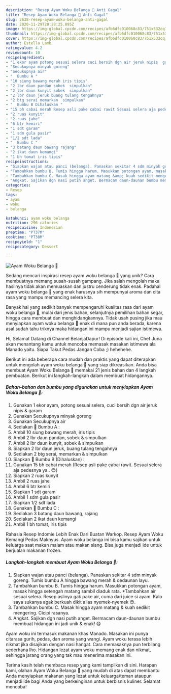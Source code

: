 ```yaml
---
description: "Resep Ayam Woku Belanga 🍗 Anti Gagal"
title: "Resep Ayam Woku Belanga 🍗 Anti Gagal"
slug: 2638-resep-ayam-woku-belanga-anti-gagal
date: 2020-11-29T20:28:25.095Z
image: https://img-global.cpcdn.com/recipes/afb6dfc010068c83/751x532cq70/ayam-woku-belanga-🍗-foto-resep-utama.jpg
thumbnail: https://img-global.cpcdn.com/recipes/afb6dfc010068c83/751x532cq70/ayam-woku-belanga-🍗-foto-resep-utama.jpg
cover: https://img-global.cpcdn.com/recipes/afb6dfc010068c83/751x532cq70/ayam-woku-belanga-🍗-foto-resep-utama.jpg
author: Estella Lamb
ratingvalue: 4.2
reviewcount: 10
recipeingredient:
- "1 ekor ayam potong sesuai selera cuci bersih dgn air jeruk nipis  garam"
- "Secukupnya minyak goreng"
- "Secukupnya air"
- "  Bumbu A "
- "10 siung bawang merah iris tipis"
- "2 lbr daun pandan sobek  simpulkan"
- "2 lbr daun kunyit sobek  simpulkan"
- "2 lbr daun jeruk buang tulang tengahnya"
- "2 btg serai memarkan  simpulkan"
- "  Bumbu B Dihaluskan "
- "15 bh cabai merah Resep asli pake cabai rawit Sesuai selera aja pedesnya ya "
- "2 ruas kunyit"
- "2 ruas jahe"
- "6 btr kemiri"
- "1 sdt garam"
- "1 sdm gula pasir"
- "1/2 sdt lada"
- "  Bumbu C "
- "3 batang daun bawang rajang"
- "2 ikat daun kemangi"
- "1 bh tomat iris tipis"
recipeinstructions:
- "Siapkan wajan atau panci (belanga). Panaskan sekitar 4 sdm minyak goreng. Tumis bumbu A hingga bawang merah &amp; dedaunan layu."
- "Tambahkan bumbu B. Tumis hingga harum. Masukkan potongan ayam, masak hingga setengah matang sambil diaduk rata. *Tambahkan air sesuai selera. Resep aslinya gak pake air, cuma dari juice si ayam. Kalo saya sukanya agak berkuah dikit alias nyemek-nyemek 😊."
- "Tambahkan bumbu C. Masak hingga ayam matang &amp; kuah sedikit mengering. Cicipi rasanya."
- "Angkat. Sajikan dgn nasi putih anget. Bermacam daun-daunan bumbu membuat hidangan ini jadi unik &amp; enak! 😋"
categories:
- Resep
tags:
- ayam
- woku
- belanga

katakunci: ayam woku belanga 
nutrition: 296 calories
recipecuisine: Indonesian
preptime: "PT37M"
cooktime: "PT38M"
recipeyield: "1"
recipecategory: Dessert

---
```



![Ayam Woku Belanga 🍗](https://img-global.cpcdn.com/recipes/afb6dfc010068c83/751x532cq70/ayam-woku-belanga-🍗-foto-resep-utama.jpg)

Sedang mencari inspirasi resep ayam woku belanga 🍗 yang unik? Cara membuatnya memang susah-susah gampang. Jika salah mengolah maka hasilnya tidak akan memuaskan dan justru cenderung tidak enak. Padahal ayam woku belanga 🍗 yang enak harusnya sih mempunyai aroma dan cita rasa yang mampu memancing selera kita.

Banyak hal yang sedikit banyak mempengaruhi kualitas rasa dari ayam woku belanga 🍗, mulai dari jenis bahan, selanjutnya pemilihan bahan segar, hingga cara membuat dan menghidangkannya. Tidak usah pusing jika mau menyiapkan ayam woku belanga 🍗 enak di mana pun anda berada, karena asal sudah tahu triknya maka hidangan ini mampu menjadi sajian istimewa.

Hi, Selamat Datang di Channel BelanjaDapur! Di episode kali ini, Chef Juna akan menantang kamu untuk mencoba memasak masakan istimewa ala Manado yaitu. Siapa Takut Pedas Jangan Coba ;) hehehehe.


Berikut ini ada beberapa cara mudah dan praktis yang dapat diterapkan untuk mengolah ayam woku belanga 🍗 yang siap dikreasikan. Anda bisa membuat Ayam Woku Belanga 🍗 memakai 21 jenis bahan dan 4 langkah pembuatan. Berikut ini langkah-langkah dalam membuat hidangannya.

<!--inarticleads1-->

##### Bahan-bahan dan bumbu yang digunakan untuk menyiapkan Ayam Woku Belanga 🍗:

1. Gunakan 1 ekor ayam, potong sesuai selera, cuci bersih dgn air jeruk nipis &amp; garam
1. Gunakan Secukupnya minyak goreng
1. Gunakan Secukupnya air
1. Sediakan  🍗 Bumbu A :
1. Ambil 10 siung bawang merah, iris tipis
1. Ambil 2 lbr daun pandan, sobek &amp; simpulkan
1. Ambil 2 lbr daun kunyit, sobek &amp; simpulkan
1. Siapkan 2 lbr daun jeruk, buang tulang tengahnya
1. Sediakan 2 btg serai, memarkan &amp; simpulkan
1. Siapkan  🍗 Bumbu B (Dihaluskan) :
1. Gunakan 15 bh cabai merah (Resep asli pake cabai rawit. Sesuai selera aja pedesnya ya.. 😊)
1. Siapkan 2 ruas kunyit
1. Ambil 2 ruas jahe
1. Ambil 6 btr kemiri
1. Siapkan 1 sdt garam
1. Ambil 1 sdm gula pasir
1. Siapkan 1/2 sdt lada
1. Gunakan  🍗 Bumbu C :
1. Sediakan 3 batang daun bawang, rajang
1. Sediakan 2 ikat daun kemangi
1. Ambil 1 bh tomat, iris tipis


Rahasia Resep Indomie Lebih Enak Dari Buatan Warkop. Resep Ayam Woku Kemangi Pedas Maknyus. Ayam woku belanga ini bisa kamu sajikan untuk keluarga saat makan malam atau makan siang. Bisa juga menjadi ide untuk berjualan makanan frozen. 

<!--inarticleads2-->

##### Langkah-langkah membuat Ayam Woku Belanga 🍗:

1. Siapkan wajan atau panci (belanga). Panaskan sekitar 4 sdm minyak goreng. Tumis bumbu A hingga bawang merah &amp; dedaunan layu.
1. Tambahkan bumbu B. Tumis hingga harum. Masukkan potongan ayam, masak hingga setengah matang sambil diaduk rata. *Tambahkan air sesuai selera. Resep aslinya gak pake air, cuma dari juice si ayam. Kalo saya sukanya agak berkuah dikit alias nyemek-nyemek 😊.
1. Tambahkan bumbu C. Masak hingga ayam matang &amp; kuah sedikit mengering. Cicipi rasanya.
1. Angkat. Sajikan dgn nasi putih anget. Bermacam daun-daunan bumbu membuat hidangan ini jadi unik &amp; enak! 😋


Ayam woku ini termasuk makanan khas Manado. Masakan ini punya citarasa gurih, pedas, dan aroma yang wangi. Ayam woku terasa lebih nikmat jika disajikan dengan nasi hangat. Cara memasaknya pun terbilang sederhana lho. Hidangan lezat ayam woku memang enak dan nikmat, sehingga jarang orang yang tak mau menerima masakan ini. 

Terima kasih telah membaca resep yang kami tampilkan di sini. Harapan kami, olahan Ayam Woku Belanga 🍗 yang mudah di atas dapat membantu Anda menyiapkan makanan yang lezat untuk keluarga/teman ataupun menjadi ide bagi Anda yang berkeinginan untuk berbisnis kuliner. Selamat mencoba!
